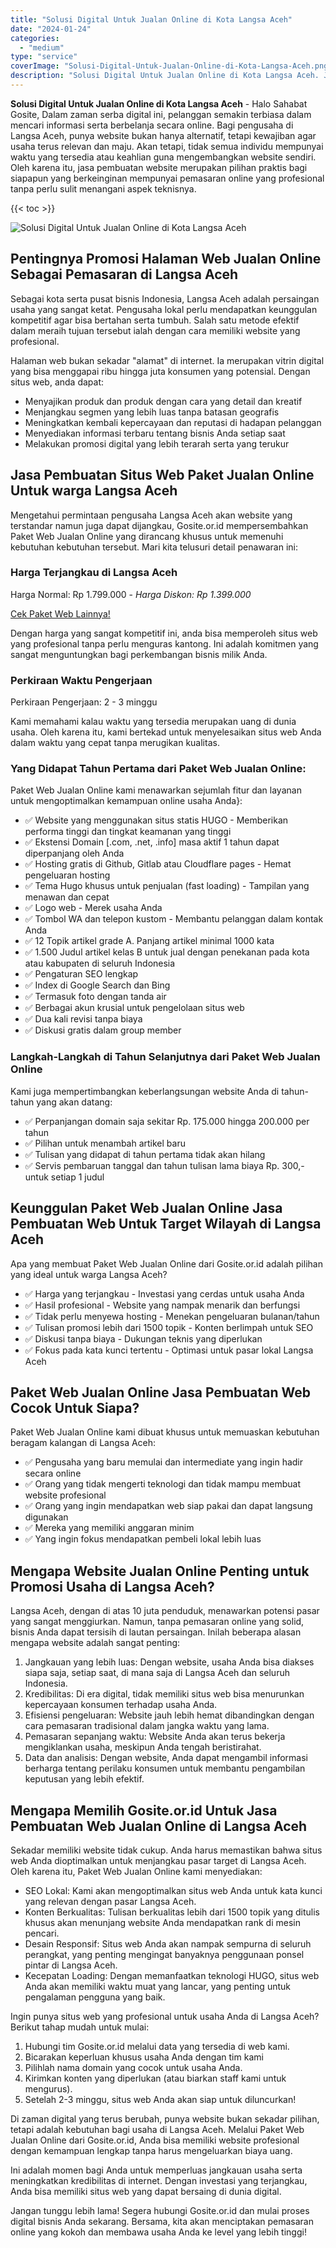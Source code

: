 ```yaml
---
title: "Solusi Digital Untuk Jualan Online di Kota Langsa Aceh"
date: "2024-01-24"
categories: 
  - "medium"
type: "service"
coverImage: "Solusi-Digital-Untuk-Jualan-Online-di-Kota-Langsa-Aceh.png"
description: "Solusi Digital Untuk Jualan Online di Kota Langsa Aceh. Jangan tunggu lebih lama! Segera hubungi Gosite.or.id dan mulai proses digital bisnis Anda sekarang...."
---
```


**Solusi Digital Untuk Jualan Online di Kota Langsa Aceh** - Halo Sahabat Gosite, Dalam zaman serba digital ini, pelanggan semakin terbiasa dalam mencari informasi serta berbelanja secara online. Bagi pengusaha di Langsa Aceh, punya website bukan hanya alternatif, tetapi kewajiban agar usaha terus relevan dan maju. Akan tetapi, tidak semua individu mempunyai waktu yang tersedia atau keahlian guna mengembangkan website sendiri. Oleh karena itu, jasa pembuatan website merupakan pilihan praktis bagi siapapun yang berkeinginan mempunyai pemasaran online yang profesional tanpa perlu sulit menangani aspek teknisnya.

{{< toc >}}

![Solusi Digital Untuk Jualan Online di Kota Langsa Aceh](/images/medium/Solusi-Digital-Untuk-Jualan-Online-di-Kota-Langsa-Aceh.png)

## Pentingnya Promosi Halaman Web Jualan Online Sebagai Pemasaran di Langsa Aceh

Sebagai kota serta pusat bisnis Indonesia, Langsa Aceh adalah persaingan usaha yang sangat ketat. Pengusaha lokal perlu mendapatkan keunggulan kompetitif agar bisa bertahan serta tumbuh. Salah satu metode efektif dalam meraih tujuan tersebut ialah dengan cara memiliki website yang profesional.

Halaman web bukan sekadar "alamat" di internet. Ia merupakan vitrin digital yang bisa menggapai ribu hingga juta konsumen yang potensial. Dengan situs web, anda dapat:

- Menyajikan produk dan produk dengan cara yang detail dan kreatif
- Menjangkau segmen yang lebih luas tanpa batasan geografis
- Meningkatkan kembali kepercayaan dan reputasi di hadapan pelanggan
- Menyediakan informasi terbaru tentang bisnis Anda setiap saat
- Melakukan promosi digital yang lebih terarah serta yang terukur

## Jasa Pembuatan Situs Web Paket Jualan Online Untuk warga Langsa Aceh

Mengetahui permintaan pengusaha Langsa Aceh akan website yang terstandar namun juga dapat dijangkau, Gosite.or.id mempersembahkan Paket Web Jualan Online yang dirancang khusus untuk memenuhi kebutuhan kebutuhan tersebut. Mari kita telusuri detail penawaran ini:

### Harga Terjangkau di Langsa Aceh

<a class="cta-button">Harga Normal: Rp 1.799.000 - <em>Harga Diskon: Rp 1.399.000</em></a>

<a href="/jasa-web/" class="cta-button">Cek Paket Web Lainnya!</a>

Dengan harga yang sangat kompetitif ini, anda bisa memperoleh situs web yang profesional tanpa perlu menguras kantong. Ini adalah komitmen yang sangat menguntungkan bagi perkembangan bisnis milik Anda.

### Perkiraan Waktu Pengerjaan

Perkiraan Pengerjaan: 2 - 3 minggu

Kami memahami kalau waktu yang tersedia merupakan uang di dunia usaha. Oleh karena itu, kami bertekad untuk menyelesaikan situs web Anda dalam waktu yang cepat tanpa merugikan kualitas.

### Yang Didapat Tahun Pertama dari Paket Web Jualan Online:

Paket Web Jualan Online kami menawarkan sejumlah fitur dan layanan untuk mengoptimalkan kemampuan online usaha Anda}:

- ✅ Website yang menggunakan situs statis HUGO - Memberikan performa tinggi dan tingkat keamanan yang tinggi
- ✅ Ekstensi Domain \[.com, .net, .info\] masa aktif 1 tahun dapat diperpanjang oleh Anda
- ✅ Hosting gratis di Github, Gitlab atau Cloudflare pages - Hemat pengeluaran hosting
- ✅ Tema Hugo khusus untuk penjualan (fast loading) - Tampilan yang menawan dan cepat
- ✅ Logo web - Merek usaha Anda
- ✅ Tombol WA dan telepon kustom - Membantu pelanggan dalam kontak Anda
- ✅ 12 Topik artikel grade A. Panjang artikel minimal 1000 kata
- ✅ 1.500 Judul artikel kelas B untuk jual dengan penekanan pada kota atau kabupaten di seluruh Indonesia
- ✅ Pengaturan SEO lengkap
- ✅ Index di Google Search dan Bing
- ✅ Termasuk foto dengan tanda air
- ✅ Berbagai akun krusial untuk pengelolaan situs web
- ✅ Dua kali revisi tanpa biaya
- ✅ Diskusi gratis dalam group member

### Langkah-Langkah di Tahun Selanjutnya dari Paket Web Jualan Online

Kami juga mempertimbangkan keberlangsungan website Anda di tahun-tahun yang akan datang:

- ✅ Perpanjangan domain saja sekitar Rp. 175.000 hingga 200.000 per tahun
- ✅ Pilihan untuk menambah artikel baru
- ✅ Tulisan yang didapat di tahun pertama tidak akan hilang
- ✅ Servis pembaruan tanggal dan tahun tulisan lama biaya Rp. 300,- untuk setiap 1 judul

## Keunggulan Paket Web Jualan Online Jasa Pembuatan Web Untuk Target Wilayah di Langsa Aceh

Apa yang membuat Paket Web Jualan Online dari Gosite.or.id adalah pilihan yang ideal untuk warga Langsa Aceh?

- ✅ Harga yang terjangkau - Investasi yang cerdas untuk usaha Anda
- ✅ Hasil profesional - Website yang nampak menarik dan berfungsi
- ✅ Tidak perlu menyewa hosting - Menekan pengeluaran bulanan/tahun
- ✅ Tulisan promosi lebih dari 1500 topik - Konten berlimpah untuk SEO
- ✅ Diskusi tanpa biaya - Dukungan teknis yang diperlukan
- ✅ Fokus pada kata kunci tertentu - Optimasi untuk pasar lokal Langsa Aceh

## Paket Web Jualan Online Jasa Pembuatan Web Cocok Untuk Siapa?

Paket Web Jualan Online kami dibuat khusus untuk memuaskan kebutuhan beragam kalangan di Langsa Aceh:

- ✅ Pengusaha yang baru memulai dan intermediate yang ingin hadir secara online
- ✅ Orang yang tidak mengerti teknologi dan tidak mampu membuat website profesional
- ✅ Orang yang ingin mendapatkan web siap pakai dan dapat langsung digunakan
- ✅ Mereka yang memiliki anggaran minim
- ✅ Yang ingin fokus mendapatkan pembeli lokal lebih luas

## Mengapa Website Jualan Online Penting untuk Promosi Usaha di Langsa Aceh?

Langsa Aceh, dengan di atas 10 juta penduduk, menawarkan potensi pasar yang sangat menggiurkan. Namun, tanpa pemasaran online yang solid, bisnis Anda dapat tersisih di lautan persaingan. Inilah beberapa alasan mengapa website adalah sangat penting:

1. Jangkauan yang lebih luas: Dengan website, usaha Anda bisa diakses siapa saja, setiap saat, di mana saja di Langsa Aceh dan seluruh Indonesia.
2. Kredibilitas: Di era digital, tidak memiliki situs web bisa menurunkan kepercayaan konsumen terhadap usaha Anda.
3. Efisiensi pengeluaran: Website jauh lebih hemat dibandingkan dengan cara pemasaran tradisional dalam jangka waktu yang lama.
4. Pemasaran sepanjang waktu: Website Anda akan terus bekerja mengiklankan usaha, meskipun Anda tengah beristirahat.
5. Data dan analisis: Dengan website, Anda dapat mengambil informasi berharga tentang perilaku konsumen untuk membantu pengambilan keputusan yang lebih efektif.

## Mengapa Memilih Gosite.or.id Untuk Jasa Pembuatan Web Jualan Online di Langsa Aceh

Sekadar memiliki website tidak cukup. Anda harus memastikan bahwa situs web Anda dioptimalkan untuk menjangkau pasar target di Langsa Aceh. Oleh karena itu, Paket Web Jualan Online kami menyediakan:

- SEO Lokal: Kami akan mengoptimalkan situs web Anda untuk kata kunci yang relevan dengan pasar Langsa Aceh.
- Konten Berkualitas: Tulisan berkualitas lebih dari 1500 topik yang ditulis khusus akan menunjang website Anda mendapatkan rank di mesin pencari.
- Desain Responsif: Situs web Anda akan nampak sempurna di seluruh perangkat, yang penting mengingat banyaknya penggunaan ponsel pintar di Langsa Aceh.
- Kecepatan Loading: Dengan memanfaatkan teknologi HUGO, situs web Anda akan memiliki waktu muat yang lancar, yang penting untuk pengalaman pengguna yang baik.

Ingin punya situs web yang profesional untuk usaha Anda di Langsa Aceh? Berikut tahap mudah untuk mulai:

1. Hubungi tim Gosite.or.id melalui data yang tersedia di web kami.
2. Bicarakan keperluan khusus usaha Anda dengan tim kami
3. Pilihlah nama domain yang cocok untuk usaha Anda.
4. Kirimkan konten yang diperlukan (atau biarkan staff kami untuk mengurus).
5. Setelah 2-3 minggu, situs web Anda akan siap untuk diluncurkan!

Di zaman digital yang terus berubah, punya website bukan sekadar pilihan, tetapi adalah kebutuhan bagi usaha di Langsa Aceh. Melalui Paket Web Jualan Online dari Gosite.or.id, Anda bisa memiliki website profesional dengan kemampuan lengkap tanpa harus mengeluarkan biaya uang.

Ini adalah momen bagi Anda untuk memperluas jangkauan usaha serta meningkatkan kredibilitas di internet. Dengan investasi yang terjangkau, Anda bisa memiliki situs web yang dapat bersaing di dunia digital.

Jangan tunggu lebih lama! Segera hubungi Gosite.or.id dan mulai proses digital bisnis Anda sekarang. Bersama, kita akan menciptakan pemasaran online yang kokoh dan membawa usaha Anda ke level yang lebih tinggi!